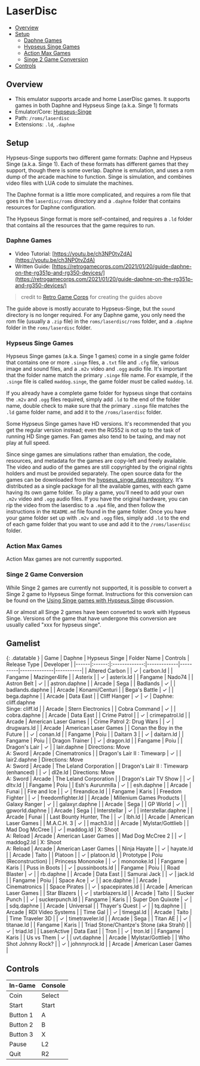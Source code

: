 # LaserDisc

- [Overview](#overview)
- [Setup](#setup)
  * [Daphne Games](#daphne-games)
  * [Hypseus Singe Games](#hypseus-singe-games)
  * [Action Max Games](#action-max-games)
  * [Singe 2 Game Conversion](#singe-2-game-conversion)
- [Controls](#controls)

## Overview

- This emulator supports arcade and home LaserDisc games. It supports games in both Daphne and Hypseus Singe (a.k.a. Singe 1) formats
- Emulator/Core: [Hypseus-Singe](https://github.com/DirtBagXon/hypseus-singe)
- Path: `/roms/laserdisc`
- Extensions: `.ld`, `.daphne`

## Setup

Hypseus-Singe supports two different game formats: Daphne and Hypseus Singe (a.k.a. Singe 1). Each of these formats has different games that they support, though there is some overlap. Daphne is emulation, and uses a rom dump of the arcade machine to function. Singe is simulation, and combines video files with LUA code to simulate the machines.

The Daphne format is a little more complicated, and requires a rom file that goes in the `laserdisc/roms` directory and a `.daphne` folder that contains resources for Daphne configuration.

The Hypseus Singe format is more self-contained, and requires a `.ld` folder that contains all the resources that the game requires to run.

### Daphne Games

- Video Tutorial: [https://youtu.be/ch3NP0tvZdA](https://youtu.be/ch3NP0tvZdA)
- Written Guide: [https://retrogamecorps.com/2021/01/20/guide-daphne-on-the-rg351p-and-rg350-devices/](https://retrogamecorps.com/2021/01/20/guide-daphne-on-the-rg351p-and-rg350-devices/)
> credit to [Retro Game Corps](https://www.youtube.com/channel/UCoZQiN0o7f36H7PaW4fVhFw) for creating the guides above

The guide above is mostly accurate to Hypseus-Singe, but the `sound` directory is no longer required. For any Daphne game, you only need the rom file (usually a `.zip` file) in the `roms/laserdisc/roms` folder, and a `.daphne` folder in the `roms/laserdisc` folder.

### Hypseus Singe Games

Hypseus Singe games (a.k.a. Singe 1 games) come in a single game folder that contains one or more `.singe` files, a `.txt` file and `.cfg` file, various image and sound files, and a `.m2v` video and `.ogg` audio file. It's important that the folder name match the primary `.singe` file name. For example, if the `.singe` file is called `maddog.singe`, the game folder *must* be called `maddog.ld`.

If you already have a complete game folder for hypseus singe that contains the `.m2v` and `.ogg` files required, simply add `.ld` to the end of the folder name, double check to make sure that the primary `.singe` file matches the `.ld` game folder name, and add it to the `/roms/laserdisc` folder.

Some Hypseus Singe games have HD versions. It's recommended that you get the regular version instead; even the RG552 is not up to the task of running HD Singe games. Fan games also tend to be taxing, and may not play at full speed.

Since singe games are simulations rather than emulation, the code, resources, and metadata for the games are copy-left and freely available. The video and audio of the games are still copyrighted by the original rights holders and must be provided separately. The open source data for the games can be downloaded from the [hypseus_singe_data repository](https://github.com/DirtBagXon/hypseus_singe_data/releases/). It's distributed as a single package for all the available games, with each game having its own game folder. To play a game, you'll need to add your own `.m2v` video and `.ogg` audio files. If you have the original hardware, you can rip the video from the laserdisc to a `.mp4` file, and then follow the instructions in the `README.md` file found in the game folder. Once you have your game folder set up with `.m2v` and `.ogg` files, simply add `.ld` to the end of each game folder that you want to use and add it to the `/roms/laserdisc` folder.

### Action Max Games

Action Max games are not currently supported.

### Singe 2 Game Conversion

While Singe 2 games are currently not supported, it is possible to convert a Singe 2 game to Hypseus Singe format. Instructions for this conversion can be found on the [Using Singe games with Hypseus Singe](https://github.com/DirtBagXon/hypseus-singe/discussions/60) discussion.

All or almost all Singe 2 games have been converted to work with Hypseus Singe. Versions of the game that have undergone this conversion are usually called "xxx for hypseus singe".

## Gamelist

{: .datatable }
| Game | Daphne | Hypseus Singe | Folder Name | Controls | Release Type | Developer |
|------|:------:|:-------------:|-------------|----------|--------------|-----------|
| Altered Carbon | | &#10003; | carbon.ld | | Fangame | Mazinger4life |
| Asterix | | &#10003; | asterix.ld | | Fangame | Nado74 |
| Astron Belt | &#10003; | | astron.daphne | | Arcade | Sega |
| Badlands | &#10003; | | badlands.daphne | | Arcade | Konami/Centuri |
| Bega's Battle | &#10003; | | bega.daphne | | Arcade | Data East |
| Cliff Hanger | &#10003; | &#10003; | Daphne: cliff.daphne<br/>Singe: cliff.ld | | Arcade | Stern Electronics |
| Cobra Command | &#10003; | | cobra.daphne | | Arcade | Data East |
| Crime Patrol | | &#10003; | crimepatrol.ld | | Arcade | American Laser Games |
| Crime Patrol 2: Drug Wars | | &#10003; | drugwars.ld | | Arcade | American Laser Games |
| Conan the Boy in the Future | | &#10003; | conan.ld | | Fangame | Poiu |
| Daitarn 3 | | &#10003; | daitarn.ld | | Fangame | Poiu |
| Dragon Trainer | | &#10003; | dragon.ld | | Fangame | Poiu |
| Dragon's Lair | &#10003; | | lair.daphne | Directions: Move<br/>A: Sword | Arcade | Cinematronics |
| Dragon's Lair II : Timewarp | &#10003; | | lair2.daphne | Directions: Move<br/>A: Sword | Arcade | The Leland Corporation |
| Dragon's Lair II : Timewarp (enhanced) | | &#10003; | dl2e.ld | Directions: Move<br/>A: Sword | Arcade | The Leland Corporation |
| Dragon's Lair TV Show | | &#10003; | dltv.ld | | Fangame | Poiu |
| Esh's Aurunmilla | &#10003; | | esh.daphne | | Arcade | Funai |
| Fire and Ice | | &#10003; | fireandice.ld | | Fangame | Karis |
| Freedom Fighter | | &#10003; | freedomfighter.ld | | Arcade | Millenium Games Products |
| Galaxy Ranger | &#10003; | | galaxyr.daphne | | Arcade | Sega |
| GP World | &#10003; | | gpworld.daphne | | Arcade | Sega |
| Interstellar | &#10003; | | interstellar.daphne | | Arcade | Funai |
| Last Bounty Hunter, The | | &#10003; | lbh.ld | | Arcade | American Laser Games |
| M.A.C.H. 3 | &#10003; | | mach3.ld | | Arcade | Mylstar/Gottlieb       |
| Mad Dog McCree | | &#10003; | maddog.ld | X: Shoot<br/>A: Reload | Arcade | American Laser Games |
| Mad Dog McCree 2 | | &#10003; | maddog2.ld | X: Shoot<br/>A: Reload | Arcade | American Laser Games |
| Ninja Hayate | | &#10003; | hayate.ld | | Arcade | Taito |
| Platoon | | &#10003; | platoon.ld | | Prototype | Poiu (Reconstruction) |
| Princess Mononoke | | &#10003; | mononoke.ld | | Fangame | Karis |
| Puss in Boots | | &#10003; | pussinboots.ld | | Fangame | Poiu |
| Road Blaster | &#10003; | | rb.daphne | | Arcade | Data East |
| Samurai Jack | | &#10003; | jack.ld | | Fangame | Poiu |
| Space Ace | &#10003; | | ace.daphne | | Arcade | Cinematronics |
| Space Pirates | | &#10003; | spacepirates.ld | | Arcade | American Laser Games |
| Star Blazers | | &#10003; | starblazers.ld | | Arcade | Taito |
| Sucker Punch | | &#10003; | suckerpunch.ld | | Fangame | Karis |
| Super Don Quixote | &#10003; | | sdq.daphne | | Arcade | Universal |
| Thayer's Quest | &#10003; | | tq.daphne | | Arcade | RDI Video Systems |
| Time Gal | | &#10003; | timegal.ld | | Arcade | Taito |
| Time Traveler 3D | | &#10003; | timetraveler.ld | | Arcade | Sega |
| Titan AE | | &#10003; | titanae.ld | | Fangame | Karis |
| Triad Stone/Chantze's Stone (aka Strahl) | | &#10003; | triad.ld | | LaserActive | Data East |
| Tron | | &#10003; | tron.ld | | Fangame | Karis |
| Us vs Them | &#10003; | | uvt.daphne | | Arcade | Mylstar/Gottlieb |
| Who Shot Johnny Rock? | | &#10003; | johnnyrock.ld | | Arcade | American Laser Games |

## Controls

| In-Game | Console |
|---------|---------|
| Coin | Select |
| Start | Start |
| Button 1| A |
| Button 2| B |
| Button 3| X |
| Pause | L2 |
| Quit | R2 |

